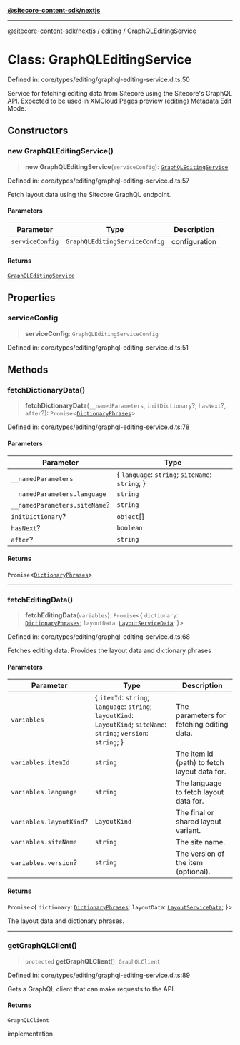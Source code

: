 [**@sitecore-content-sdk/nextjs**](../../README.md)

***

[@sitecore-content-sdk/nextjs](../../README.md) / [editing](../README.md) / GraphQLEditingService

# Class: GraphQLEditingService

Defined in: core/types/editing/graphql-editing-service.d.ts:50

Service for fetching editing data from Sitecore using the Sitecore's GraphQL API.
Expected to be used in XMCloud Pages preview (editing) Metadata Edit Mode.

## Constructors

### new GraphQLEditingService()

> **new GraphQLEditingService**(`serviceConfig`): [`GraphQLEditingService`](GraphQLEditingService.md)

Defined in: core/types/editing/graphql-editing-service.d.ts:57

Fetch layout data using the Sitecore GraphQL endpoint.

#### Parameters

| Parameter | Type | Description |
| ------ | ------ | ------ |
| `serviceConfig` | `GraphQLEditingServiceConfig` | configuration |

#### Returns

[`GraphQLEditingService`](GraphQLEditingService.md)

## Properties

### serviceConfig

> **serviceConfig**: `GraphQLEditingServiceConfig`

Defined in: core/types/editing/graphql-editing-service.d.ts:51

## Methods

### fetchDictionaryData()

> **fetchDictionaryData**(`__namedParameters`, `initDictionary`?, `hasNext`?, `after`?): `Promise`\<[`DictionaryPhrases`](../../index/interfaces/DictionaryPhrases.md)\>

Defined in: core/types/editing/graphql-editing-service.d.ts:78

#### Parameters

| Parameter | Type |
| ------ | ------ |
| `__namedParameters` | \{ `language`: `string`; `siteName`: `string`; \} |
| `__namedParameters.language` | `string` |
| `__namedParameters.siteName`? | `string` |
| `initDictionary`? | `object`[] |
| `hasNext`? | `boolean` |
| `after`? | `string` |

#### Returns

`Promise`\<[`DictionaryPhrases`](../../index/interfaces/DictionaryPhrases.md)\>

***

### fetchEditingData()

> **fetchEditingData**(`variables`): `Promise`\<\{ `dictionary`: [`DictionaryPhrases`](../../index/interfaces/DictionaryPhrases.md); `layoutData`: [`LayoutServiceData`](../../index/interfaces/LayoutServiceData.md); \}\>

Defined in: core/types/editing/graphql-editing-service.d.ts:68

Fetches editing data. Provides the layout data and dictionary phrases

#### Parameters

| Parameter | Type | Description |
| ------ | ------ | ------ |
| `variables` | \{ `itemId`: `string`; `language`: `string`; `layoutKind`: `LayoutKind`; `siteName`: `string`; `version`: `string`; \} | The parameters for fetching editing data. |
| `variables.itemId` | `string` | The item id (path) to fetch layout data for. |
| `variables.language` | `string` | The language to fetch layout data for. |
| `variables.layoutKind`? | `LayoutKind` | The final or shared layout variant. |
| `variables.siteName` | `string` | The site name. |
| `variables.version`? | `string` | The version of the item (optional). |

#### Returns

`Promise`\<\{ `dictionary`: [`DictionaryPhrases`](../../index/interfaces/DictionaryPhrases.md); `layoutData`: [`LayoutServiceData`](../../index/interfaces/LayoutServiceData.md); \}\>

The layout data and dictionary phrases.

***

### getGraphQLClient()

> `protected` **getGraphQLClient**(): `GraphQLClient`

Defined in: core/types/editing/graphql-editing-service.d.ts:89

Gets a GraphQL client that can make requests to the API.

#### Returns

`GraphQLClient`

implementation
